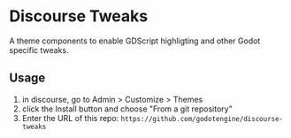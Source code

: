 # Discourse Tweaks
A theme components to enable GDScript highligting and other Godot specific tweaks.

## Usage
1. in discourse, go to Admin > Customize > Themes
2. click the Install button and choose "From a git repository"
3. Enter the URL of this repo: `https://github.com/godotengine/discourse-tweaks`

